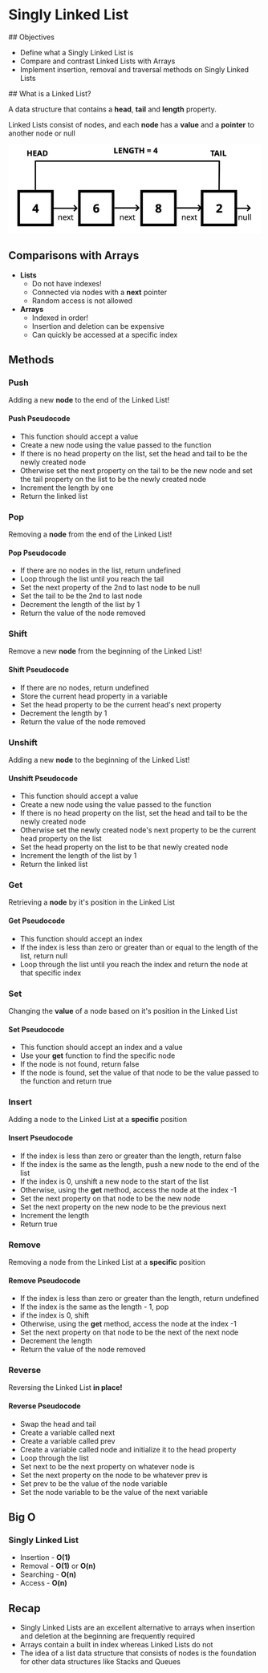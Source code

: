 # Singly Linked List

## Objectives

- Define what a Singly Linked List is
- Compare and contrast Linked Lists with Arrays
- Implement insertion, removal and traversal methods on Singly Linked Lists

## What is a Linked List?

A data structure that contains a **head**, **tail** and **length** property.

Linked Lists consist of nodes, and each **node** has a **value** and a **pointer** to another node or null

![example](./example.png)

## Comparisons with Arrays

- **Lists**
  - Do not have indexes!
  - Connected via nodes with a **next** pointer
  - Random access is not allowed
- **Arrays**
  - Indexed in order!
  - Insertion and deletion can be expensive
  - Can quickly be accessed at a specific index

## Methods

### Push

Adding a new **node** to the end of the Linked List!

#### Push Pseudocode

- This function should accept a value
- Create a new node using the value passed to the function
- If there is no head property on the list, set the head and tail to be the newly created node
- Otherwise set the next property on the tail to be the new node and set the tail property on the list to be the newly created node
- Increment the length by one
- Return the linked list

### Pop

Removing a **node** from the end of the Linked List!

#### Pop Pseudocode

- If there are no nodes in the list, return undefined
- Loop through the list until you reach the tail
- Set the next property of the 2nd to last node to be null
- Set the tail to be the 2nd to last node
- Decrement the length of the list by 1
- Return the value of the node removed

### Shift

Remove a new **node** from the beginning of the Linked List!

#### Shift Pseudocode

- If there are no nodes, return undefined
- Store the current head property in a variable
- Set the head property to be the current head's next property
- Decrement the length by 1
- Return the value of the node removed

### Unshift

Adding a new **node** to the beginning of the Linked List!

#### Unshift Pseudocode

- This function should accept a value
- Create a new node using the value passed to the function
- If there is no head property on the list, set the head and tail to be the newly created node
- Otherwise set the newly created node's next property to be the current head property on the list
- Set the head property on the list to be that newly created node
- Increment the length of the list by 1
- Return the linked list

### Get

Retrieving a **node** by it's position in the Linked List

#### Get Pseudocode

- This function should accept an index
- If the index is less than zero or greater than or equal to the length of the list, return null
- Loop through the list until you reach the index and return the node at that specific index

### Set

Changing the **value** of a node based on it's position in the Linked List

#### Set Pseudocode

- This function should accept an index and a value
- Use your **get** function to find the specific node
- If the node is not found, return false
- If the node is found, set the value of that node to be the value passed to the function and return true

### Insert

Adding a node to the Linked List at a **specific** position

#### Insert Pseudocode

- If the index is less than zero or greater than the length, return false
- If the index is the same as the length, push a new node to the end of the list
- If the index is 0, unshift a new node to the start of the list
- Otherwise, using the **get** method, access the node at the index -1
- Set the next property on that node to be the new node
- Set the next property on the new node to be the previous next
- Increment the length
- Return true

### Remove

Removing a node from the Linked List at a **specific** position

#### Remove Pseudocode

- If the index is less than zero or greater than the length, return undefined
- If the index is the same as the length - 1, pop
- if the index is 0, shift
- Otherwise, using the **get** method, access the node at the index -1
- Set the next property on that node to be the next of the next node
- Decrement the length
- Return the value of the node removed

### Reverse

Reversing the Linked List **in place!**

#### Reverse Pseudocode

- Swap the head and tail
- Create a variable called next
- Create a variable called prev
- Create a variable called node and initialize it to the head property
- Loop through the list
- Set next to be the next property on whatever node is
- Set the next property on the node to be whatever prev is
- Set prev to be the value of the node variable
- Set the node variable to be the value of the next variable

## Big O

### Singly Linked List

- Insertion - **O(1)**
- Removal - **O(1)** or **O(n)**
- Searching - **O(n)**
- Access - **O(n)**

## Recap

- Singly Linked Lists are an excellent alternative to arrays when insertion and deletion at the beginning are frequently required
- Arrays contain a built in index whereas Linked Lists do not
- The idea of a list data structure that consists of nodes is the foundation for other data structures like Stacks and Queues
